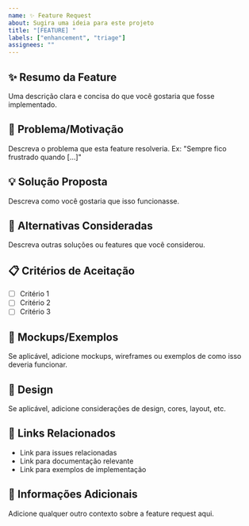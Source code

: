 ```yaml
---
name: ✨ Feature Request
about: Sugira uma ideia para este projeto
title: "[FEATURE] "
labels: ["enhancement", "triage"]
assignees: ""
---
```


## ✨ Resumo da Feature

Uma descrição clara e concisa do que você gostaria que fosse implementado.

## 🎯 Problema/Motivação

Descreva o problema que esta feature resolveria. Ex: "Sempre fico frustrado quando [...]"

## 💡 Solução Proposta

Descreva como você gostaria que isso funcionasse.

## 🔄 Alternativas Consideradas

Descreva outras soluções ou features que você considerou.

## 📋 Critérios de Aceitação

- [ ] Critério 1
- [ ] Critério 2
- [ ] Critério 3

## 📸 Mockups/Exemplos

Se aplicável, adicione mockups, wireframes ou exemplos de como isso deveria funcionar.

## 🎨 Design

Se aplicável, adicione considerações de design, cores, layout, etc.

## 🔗 Links Relacionados

- Link para issues relacionadas
- Link para documentação relevante
- Link para exemplos de implementação

## 📝 Informações Adicionais

Adicione qualquer outro contexto sobre a feature request aqui.
